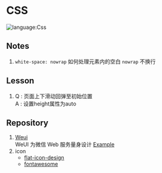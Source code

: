 # CSS
![language:Css](https://img.shields.io/badge/language-Css-blue.svg)
## Notes
1. `white-space: nowrap` 如何处理元素内的空白 `nowrap` 不换行
## Lesson
1. Q : 页面上下滑动回弹至初始位置 <br/> A : 设置height属性为auto
## Repository
1. [Weui](https://github.com/Tencent/weui)<br/>WeUI 为微信 Web 服务量身设计 [Example](https://weui.io/)
2. icon
    - [flat-icon-design](http://flat-icon-design.com/)
    - [fontawesome](http://fontawesome.dashgame.com/)
